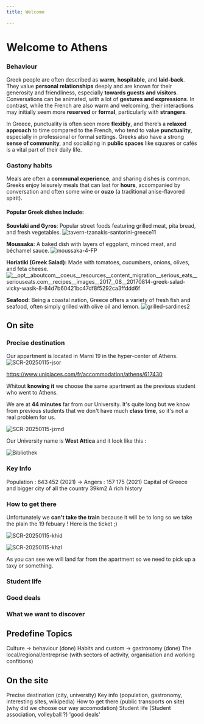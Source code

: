 ```yaml
---
title: Welcome

---
```


# Welcome to Athens

### Behaviour

Greek people are often described as **warm**, **hospitable**, and **laid-back**. They value **personal relationships** deeply and are known for their generosity and friendliness, especially **towards guests and visitors**. Conversations can be animated, with a lot of **gestures and expressions**. In contrast, while the French are also warm and welcoming, their interactions may initially seem more **reserved** or **formal**, particularly with **strangers**.

In Greece, punctuality is often seen more **flexibly**, and there’s a **relaxed approach** to time compared to the French, who tend to value **punctuality**, especially in professional or formal settings. Greeks also have a strong **sense of community**, and socializing in **public spaces** like squares or cafés is a vital part of their daily life.

### Gastony habits

Meals are often a **communal experience**, and sharing dishes is common. Greeks enjoy leisurely meals that can last for **hours**, accompanied by conversation and often some wine or **ouzo** (a traditional anise-flavored spirit).

#### **Popular Greek dishes include:**

**Souvlaki and Gyros**: Popular street foods featuring grilled meat, pita bread, and fresh vegetables.
![tavern-tzanakis-santorini-greece11](https://hackmd.io/_uploads/ryPwy-Bvkg.jpg)

**Moussaka:** A baked dish with layers of eggplant, minced meat, and béchamel sauce.
![moussaka-4-FP](https://hackmd.io/_uploads/rJd_J-HDkg.jpg)

**Horiatiki (Greek Salad):** Made with tomatoes, cucumbers, onions, olives, and feta cheese.
![__opt__aboutcom__coeus__resources__content_migration__serious_eats__seriouseats.com__recipes__images__2017__08__20170814-greek-salad-vicky-wasik-8-84d7b60421bc47df8f5292ca3ffddd6f](https://hackmd.io/_uploads/B1SYkZBwJl.jpg)

**Seafood:** Being a coastal nation, Greece offers a variety of fresh fish and seafood, often simply grilled with olive oil and lemon.
![grilled-sardines2](https://hackmd.io/_uploads/rJ9Y1-Hwyx.jpg)

## On site

### Precise destination

Our appartment is located in Marni 19 in the hyper-center of Athens.
![SCR-20250115-jsor](https://hackmd.io/_uploads/BJGr7-rD1x.png)

https://www.uniplaces.com/fr/accommodation/athens/617430

Whitout **knowing it** we choose the same apartment as the previous student who went to Athens.

We are at **44 minutes** far from our University. It's quite long but we know from previous students that we don't have much **class time**, so it's not a real problem for us.

![SCR-20250115-jzmd](https://hackmd.io/_uploads/BkMkv-BD1x.jpg)

Our University name is **West Attica** and it look like this : 

![Bibliothek](https://hackmd.io/_uploads/B10z_bBv1g.jpg)

### Key Info

Population : 643 452 (2021) -> Angers : 157 175 (2021)
Capital of Greece and bigger city of all the country
39km2
A rich history

### How to get there

Unfortunately we **can't take the train** because it will be to long so we take the plain the 19 febuary ! Here is the ticket ;)

![SCR-20250115-khid](https://hackmd.io/_uploads/Hkay2-Hvyx.png)

![SCR-20250115-khzl](https://hackmd.io/_uploads/SkoOhbrDyg.jpg)

As you can see we will land far from the apartment so we need to pick up a taxy or something.

### Student life

### Good deals

### What we want to discover



## Predefine Topics

Culture -> behaviour (done)
Habits and custom -> gastronomy (done)
The local/regional/entreprise (with sectors of activity, organisation and working confitions)

## On the site

Precise destination (city, university)
Key info (population, gastronomy, interesting sites, wikipedia)
How to get there (public transports on site) (why did we choose our way accomodation)
Student life (Student association, volleyball ?)
'good deals'

